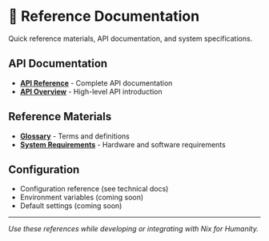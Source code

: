 # 📘 Reference Documentation

Quick reference materials, API documentation, and system specifications.

## API Documentation
- **[API Reference](./API_REFERENCE.md)** - Complete API documentation
- **[API Overview](./API.md)** - High-level API introduction

## Reference Materials
- **[Glossary](./GLOSSARY.md)** - Terms and definitions
- **[System Requirements](./SYSTEM_REQUIREMENTS.md)** - Hardware and software requirements

## Configuration
- Configuration reference (see technical docs)
- Environment variables (coming soon)
- Default settings (coming soon)

---

*Use these references while developing or integrating with Nix for Humanity.*